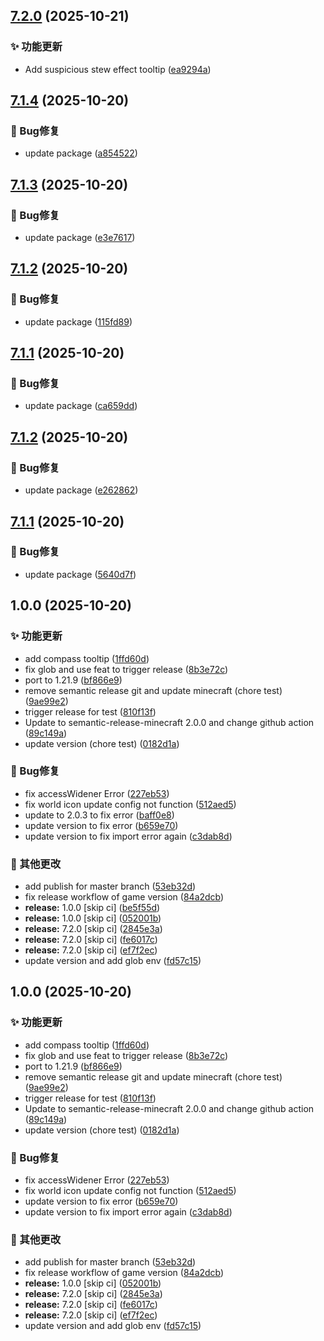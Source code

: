 ## [7.2.0](https://github.com/pynickle/Better-Client/compare/v7.1.0...v7.2.0) (2025-10-21)

### ✨ 功能更新

* Add suspicious stew effect tooltip ([ea9294a](https://github.com/pynickle/Better-Client/commit/ea9294ab1e89f3e25af9531e358c3366acfa9294))

## [7.1.4](https://github.com/pynickle/Better-Client/compare/v7.1.3...v7.1.4) (2025-10-20)

### 🐛 Bug修复

* update package ([a854522](https://github.com/pynickle/Better-Client/commit/a85452227ccf44dbed0a4196b61786b82ba43887))

## [7.1.3](https://github.com/pynickle/Better-Client/compare/v7.1.2...v7.1.3) (2025-10-20)

### 🐛 Bug修复

* update package ([e3e7617](https://github.com/pynickle/Better-Client/commit/e3e761793409b27e6bc1a113e0cf19122975f0d6))

## [7.1.2](https://github.com/pynickle/Better-Client/compare/v7.1.1...v7.1.2) (2025-10-20)

### 🐛 Bug修复

* update package ([115fd89](https://github.com/pynickle/Better-Client/commit/115fd89ccad08154b3844de2c6253f85735f3bb9))

## [7.1.1](https://github.com/pynickle/Better-Client/compare/v7.1.0...v7.1.1) (2025-10-20)

### 🐛 Bug修复

* update package ([ca659dd](https://github.com/pynickle/Better-Client/commit/ca659dd8d206bda0f003e81324028f6e74725ab8))

## [7.1.2](https://github.com/pynickle/Better-Client/compare/v7.1.1...v7.1.2) (2025-10-20)

### 🐛 Bug修复

* update package ([e262862](https://github.com/pynickle/Better-Client/commit/e262862fdd255fa81d5f594900c01ab9e83dc761))

## [7.1.1](https://github.com/pynickle/Better-Client/compare/v7.1.0...v7.1.1) (2025-10-20)

### 🐛 Bug修复

* update package ([5640d7f](https://github.com/pynickle/Better-Client/commit/5640d7fa09d45c1dbeb808dd9a9c3fac67de2dad))

## 1.0.0 (2025-10-20)

### ✨ 功能更新

* add compass tooltip ([1ffd60d](https://github.com/pynickle/Better-Client/commit/1ffd60ddd497d07bbb025d136dd0b2dc6ff5a407))
* fix glob and use feat to trigger release ([8b3e72c](https://github.com/pynickle/Better-Client/commit/8b3e72c5e481485214144064ea3b5010135bec54))
* port to 1.21.9 ([bf866e9](https://github.com/pynickle/Better-Client/commit/bf866e98759a4bc888ee9b346db6c70c4fb47542))
* remove semantic release git and update minecraft (chore test) ([9ae99e2](https://github.com/pynickle/Better-Client/commit/9ae99e21d8b5b3f085dd6aa21ece3c631eb14310))
* trigger release for test ([810f13f](https://github.com/pynickle/Better-Client/commit/810f13fef1aa56e7b3593f4c6cfda7965331394f))
* Update to semantic-release-minecraft 2.0.0 and change github action ([89c149a](https://github.com/pynickle/Better-Client/commit/89c149a74dcc278ddb4d7358f9fdb106f99514df))
* update version (chore test) ([0182d1a](https://github.com/pynickle/Better-Client/commit/0182d1aee600af89ee133dbba3926a06bd859cdf))

### 🐛 Bug修复

* fix accessWidener Error ([227eb53](https://github.com/pynickle/Better-Client/commit/227eb536cdc6829ae8f81ece700b86cc4a7d19c2))
* fix world icon update config not function ([512aed5](https://github.com/pynickle/Better-Client/commit/512aed5360a8c0cffa61979c11a236dba9695b4d))
* update to 2.0.3 to fix error ([baff0e8](https://github.com/pynickle/Better-Client/commit/baff0e8d20178eb04deacc8b66c7fb1d1d8a5d9e))
* update version to fix error ([b659e70](https://github.com/pynickle/Better-Client/commit/b659e70ce19d8cd3fc465000c39601d4426d5196))
* update version to fix import error again ([c3dab8d](https://github.com/pynickle/Better-Client/commit/c3dab8d027daaabc1e96828debf7b2f9ea12668f))

### 🔧 其他更改

* add publish for master branch ([53eb32d](https://github.com/pynickle/Better-Client/commit/53eb32d4a8ee66e50e2a36981fe31b6c7326218e))
* fix release workflow of game version ([84a2dcb](https://github.com/pynickle/Better-Client/commit/84a2dcbf2c7a6feb6e17c0e8d43adb49adcb4997))
* **release:** 1.0.0 [skip ci] ([be5f55d](https://github.com/pynickle/Better-Client/commit/be5f55dab03c3c40fff9061f951d1633e8cb2c08))
* **release:** 1.0.0 [skip ci] ([052001b](https://github.com/pynickle/Better-Client/commit/052001bbef075d84c5836e02ca8759032ab60180))
* **release:** 7.2.0 [skip ci] ([2845e3a](https://github.com/pynickle/Better-Client/commit/2845e3aa7d78486673c4051b17d7b4ee7d230420))
* **release:** 7.2.0 [skip ci] ([fe6017c](https://github.com/pynickle/Better-Client/commit/fe6017cca735e6fb85d11eff47d88481fb9b0104))
* **release:** 7.2.0 [skip ci] ([ef7f2ec](https://github.com/pynickle/Better-Client/commit/ef7f2ec30b4ce85877fdb6b4427ea4fdc6c12583))
* update version and add glob env ([fd57c15](https://github.com/pynickle/Better-Client/commit/fd57c15d394f0f05fa3d785ebdfa283e22a0c3fa))

## 1.0.0 (2025-10-20)

### ✨ 功能更新

* add compass tooltip ([1ffd60d](https://github.com/pynickle/Better-Client/commit/1ffd60ddd497d07bbb025d136dd0b2dc6ff5a407))
* fix glob and use feat to trigger release ([8b3e72c](https://github.com/pynickle/Better-Client/commit/8b3e72c5e481485214144064ea3b5010135bec54))
* port to 1.21.9 ([bf866e9](https://github.com/pynickle/Better-Client/commit/bf866e98759a4bc888ee9b346db6c70c4fb47542))
* remove semantic release git and update minecraft (chore test) ([9ae99e2](https://github.com/pynickle/Better-Client/commit/9ae99e21d8b5b3f085dd6aa21ece3c631eb14310))
* trigger release for test ([810f13f](https://github.com/pynickle/Better-Client/commit/810f13fef1aa56e7b3593f4c6cfda7965331394f))
* Update to semantic-release-minecraft 2.0.0 and change github action ([89c149a](https://github.com/pynickle/Better-Client/commit/89c149a74dcc278ddb4d7358f9fdb106f99514df))
* update version (chore test) ([0182d1a](https://github.com/pynickle/Better-Client/commit/0182d1aee600af89ee133dbba3926a06bd859cdf))

### 🐛 Bug修复

* fix accessWidener Error ([227eb53](https://github.com/pynickle/Better-Client/commit/227eb536cdc6829ae8f81ece700b86cc4a7d19c2))
* fix world icon update config not function ([512aed5](https://github.com/pynickle/Better-Client/commit/512aed5360a8c0cffa61979c11a236dba9695b4d))
* update version to fix error ([b659e70](https://github.com/pynickle/Better-Client/commit/b659e70ce19d8cd3fc465000c39601d4426d5196))
* update version to fix import error again ([c3dab8d](https://github.com/pynickle/Better-Client/commit/c3dab8d027daaabc1e96828debf7b2f9ea12668f))

### 🔧 其他更改

* add publish for master branch ([53eb32d](https://github.com/pynickle/Better-Client/commit/53eb32d4a8ee66e50e2a36981fe31b6c7326218e))
* fix release workflow of game version ([84a2dcb](https://github.com/pynickle/Better-Client/commit/84a2dcbf2c7a6feb6e17c0e8d43adb49adcb4997))
* **release:** 1.0.0 [skip ci] ([052001b](https://github.com/pynickle/Better-Client/commit/052001bbef075d84c5836e02ca8759032ab60180))
* **release:** 7.2.0 [skip ci] ([2845e3a](https://github.com/pynickle/Better-Client/commit/2845e3aa7d78486673c4051b17d7b4ee7d230420))
* **release:** 7.2.0 [skip ci] ([fe6017c](https://github.com/pynickle/Better-Client/commit/fe6017cca735e6fb85d11eff47d88481fb9b0104))
* **release:** 7.2.0 [skip ci] ([ef7f2ec](https://github.com/pynickle/Better-Client/commit/ef7f2ec30b4ce85877fdb6b4427ea4fdc6c12583))
* update version and add glob env ([fd57c15](https://github.com/pynickle/Better-Client/commit/fd57c15d394f0f05fa3d785ebdfa283e22a0c3fa))
